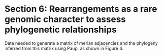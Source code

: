 # Section 6: Rearrangements as a rare genomic character to assess phylogenetic relationships

Data needed to generate a matrix of merian adjacencies and the phylogeny inferred from this matrix using Paup, as shown in Figure 4.
